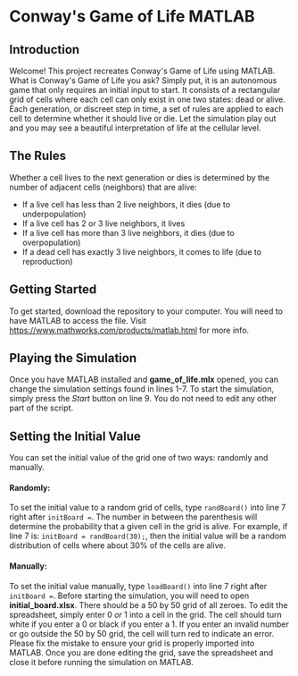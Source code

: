 # Conway's Game of Life MATLAB
## Introduction
Welcome! This project recreates Conway's Game of Life using MATLAB. What is Conway's Game of Life you ask? Simply put, it is an autonomous game that only requires an initial input to start. It consists of a rectangular grid of cells where each cell can only exist in one two states: dead or alive. Each generation, or discreet step in time, a set of rules are applied to each cell to determine whether it should live or die. Let the simulation play out and you may see a beautiful interpretation of life at the cellular level.
## The Rules
Whether a cell lives to the next generation or dies is determined by the number of adjacent cells (neighbors) that are alive:
- If a live cell has less than 2 live neighbors, it dies (due to underpopulation)
- If a live cell has 2 or 3 live neighbors, it lives
- If a live cell has more than 3 live neighbors, it dies (due to overpopulation)
- If a dead cell has exactly 3 live neighbors, it comes to life (due to reproduction)
## Getting Started
To get started, download the repository to your computer. You will need to have MATLAB to access the file. Visit https://www.mathworks.com/products/matlab.html for more info. 
## Playing the Simulation
Once you have MATLAB installed and **game_of_life.mlx** opened, you can change the simulation settings found in lines 1-7. To start the simulation, simply press the *Start* button on line 9. You do not need to edit any other part of the script. 
## Setting the Initial Value
You can set the initial value of the grid one of two ways: randomly and manually.
#### Randomly:
To set the initial value to a random grid of cells, type `randBoard()`  into line 7 right after `initBoard =`. The number in between the parenthesis will determine the probability that a given cell in the grid is alive. For example, if line 7 is: `initBoard = randBoard(30);`, then the initial value will be a random distribution of cells where about 30% of the cells are alive.
#### Manually:
To set the initial value manually, type `loadBoard()` into line 7 right after `initBoard =`. Before starting the simulation, you will need to open **initial_board.xlsx**. There should be a 50 by 50 grid of all zeroes. To edit the spreadsheet, simply enter 0 *or* 1 into a cell in the grid. The cell should turn white if you enter a 0 or black if you enter a 1. If you enter an invalid number or go outside the 50 by 50 grid, the cell will turn red to indicate an error. Please fix the mistake to ensure your grid is properly imported into MATLAB. Once you are done editing the grid, save the spreadsheet and close it before running the simulation on MATLAB.
